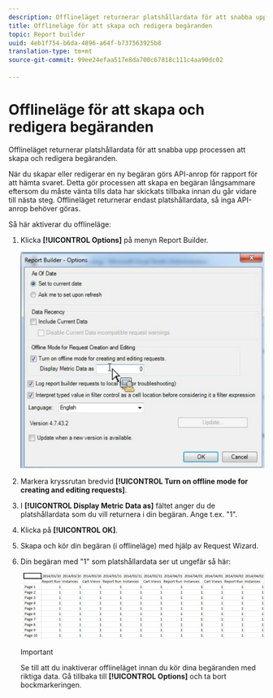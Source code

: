 ```yaml
---
description: Offlineläget returnerar platshållardata för att snabba upp processen att skapa och redigera begäranden.
title: Offlineläge för att skapa och redigera begäranden
topic: Report builder
uuid: 4eb1f754-b6da-4896-a64f-b737563925b8
translation-type: tm+mt
source-git-commit: 99ee24efaa517e8da700c67818c111c4aa90dc02

---
```



# Offlineläge för att skapa och redigera begäranden

Offlineläget returnerar platshållardata för att snabba upp processen att skapa och redigera begäranden.

När du skapar eller redigerar en ny begäran görs API-anrop för rapport för att hämta svaret. Detta gör processen att skapa en begäran långsammare eftersom du måste vänta tills data har skickats tillbaka innan du går vidare till nästa steg. Offlineläget returnerar endast platshållardata, så inga API-anrop behöver göras.

Så här aktiverar du offlineläge:

1. Klicka **[!UICONTROL Options]** på menyn Report Builder.

   ![](assets/offline_mode.png)

1. Markera kryssrutan bredvid **[!UICONTROL Turn on offline mode for creating and editing requests]**.
1. I **[!UICONTROL Display Metric Data as]** fältet anger du de platshållardata som du vill returnera i din begäran. Ange t.ex. &quot;1&quot;.
1. Klicka på **[!UICONTROL OK]**.
1. Skapa och kör din begäran (i offlineläge) med hjälp av Request Wizard.
1. Din begäran med &quot;1&quot; som platshållardata ser ut ungefär så här:

   ![](assets/offline_mode_example.png)

   >[!IMPORTANT]
   >
   >Se till att du inaktiverar offlineläget innan du kör dina begäranden med riktiga data. Gå tillbaka till **[!UICONTROL Options]** och ta bort bockmarkeringen.

